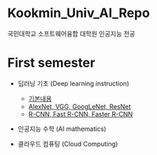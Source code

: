 # Kookmin_Univ_AI_Repo
국민대학교 소프트웨어융합 대학원 인공지능 전공

# First semester 
* 딥러닝 기초 (Deep learning instruction)  
  * [기본내용](./Deep_Learning_Instruction/Networks_summary/00_Basic/README.md)
  * [AlexNet, VGG, GoogLeNet, ResNet](./Deep_Learning_Instruction/Networks_summary/01_AlexNet_VGG_GoogLeNet_ResNet/01_AlexNet_VGG_GoogleNet_ResNest.md)
  * [R-CNN, Fast R-CNN, Faster R-CNN](./Deep_Learning_Instruction/Networks_summary/02_RCNN_FastRCNN_FasterRCNN/02_RCNN_FastRCNN_FasterRCNN.md)  


* 인공지능 수학 (AI mathematics)
* 클라우드 컴퓨팅 (Cloud Computing)
